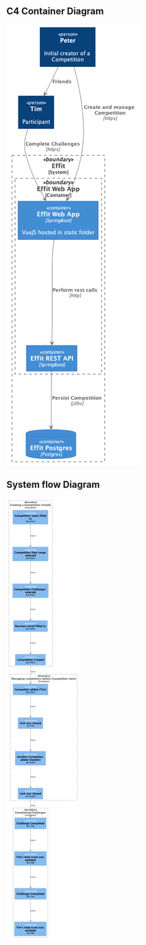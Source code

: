 ## C4 Container Diagram
![](diagrams/C4_ContainerDiagram.png)

## System flow Diagram
![](diagrams/Flows.png)